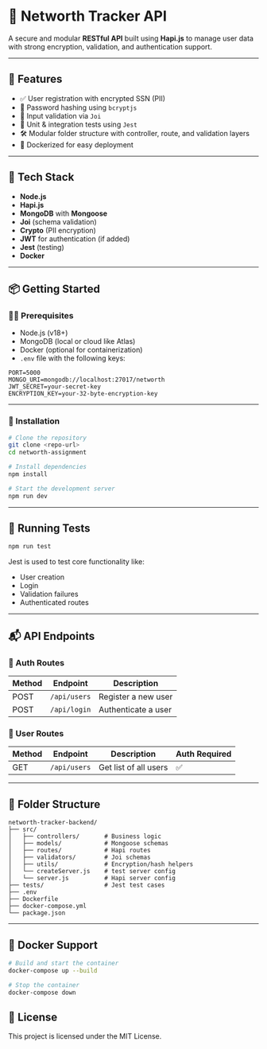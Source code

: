 # 🧮 Networth Tracker API

A secure and modular **RESTful API** built using **Hapi.js** to manage user data with strong encryption, validation, and authentication support.

---

## 🚀 Features

- ✅ User registration with encrypted SSN (PII)
- 🔐 Password hashing using `bcryptjs`
- 📄 Input validation via `Joi`
- 🧪 Unit & integration tests using `Jest`
- 🛠️ Modular folder structure with controller, route, and validation layers
- 🐳 Dockerized for easy deployment

---

## 🧰 Tech Stack

- **Node.js**
- **Hapi.js**
- **MongoDB** with **Mongoose**
- **Joi** (schema validation)
- **Crypto** (PII encryption)
- **JWT** for authentication (if added)
- **Jest** (testing)
- **Docker**

---

## 📦 Getting Started

### 🧑‍💻 Prerequisites

- Node.js (v18+)
- MongoDB (local or cloud like Atlas)
- Docker (optional for containerization)
- `.env` file with the following keys:

```env
PORT=5000
MONGO_URI=mongodb://localhost:27017/networth
JWT_SECRET=your-secret-key
ENCRYPTION_KEY=your-32-byte-encryption-key
```

---

### 🔧 Installation

```bash
# Clone the repository
git clone <repo-url>
cd networth-assignment

# Install dependencies
npm install

# Start the development server
npm run dev
```

---

## 🧪 Running Tests

```bash
npm run test
```

Jest is used to test core functionality like:

- User creation
- Login
- Validation failures
- Authenticated routes

---

## 📬 API Endpoints

### 🔐 Auth Routes

| Method | Endpoint     | Description         |
| ------ | ------------ | ------------------- |
| POST   | `/api/users` | Register a new user |
| POST   | `/api/login` | Authenticate a user |

### 👥 User Routes

| Method | Endpoint     | Description           | Auth Required |
| ------ | ------------ | --------------------- | ------------- |
| GET    | `/api/users` | Get list of all users | ✅            |

---

## 📁 Folder Structure

```
networth-tracker-backend/
├── src/
│   ├── controllers/       # Business logic
│   ├── models/            # Mongoose schemas
│   ├── routes/            # Hapi routes
│   ├── validators/        # Joi schemas
│   ├── utils/             # Encryption/hash helpers
│   └── createServer.js    # test server config
│   └── server.js          # Hapi server config
├── tests/                 # Jest test cases
├── .env
├── Dockerfile
├── docker-compose.yml
└── package.json
```

---

## 🐳 Docker Support

```bash
# Build and start the container
docker-compose up --build

# Stop the container
docker-compose down
```

## 📃 License

This project is licensed under the MIT License.

